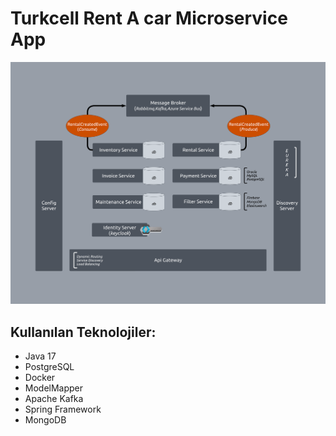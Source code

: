 # Turkcell Rent A car Microservice App

![](Microservice.png)

## Kullanılan Teknolojiler: 
 * Java 17
 * PostgreSQL
 * Docker
 * ModelMapper
 * Apache Kafka
 * Spring Framework
 * MongoDB
